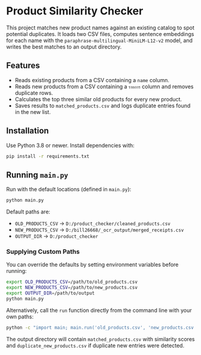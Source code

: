 # Product Similarity Checker

This project matches new product names against an existing catalog to spot potential duplicates. It loads two CSV files, computes sentence embeddings for each name with the `paraphrase-multilingual-MiniLM-L12-v2` model, and writes the best matches to an output directory.

## Features

- Reads existing products from a CSV containing a `name` column.
- Reads new products from a CSV containing a `รายการ` column and removes duplicate rows.
- Calculates the top three similar old products for every new product.
- Saves results to `matched_products.csv` and logs duplicate entries found in the new list.

## Installation

Use Python 3.8 or newer. Install dependencies with:

```bash
pip install -r requirements.txt
```

## Running `main.py`

Run with the default locations (defined in `main.py`):

```bash
python main.py
```

Default paths are:
- `OLD_PRODUCTS_CSV` → `D:/product_checker/cleaned_products.csv`
- `NEW_PRODUCTS_CSV` → `D:/bill26668/_ocr_output/merged_receipts.csv`
- `OUTPUT_DIR` → `D:/product_checker`

### Supplying Custom Paths

You can override the defaults by setting environment variables before running:

```bash
export OLD_PRODUCTS_CSV=/path/to/old_products.csv
export NEW_PRODUCTS_CSV=/path/to/new_products.csv
export OUTPUT_DIR=/path/to/output
python main.py
```

Alternatively, call the `run` function directly from the command line with your own paths:

```bash
python -c "import main; main.run('old_products.csv', 'new_products.csv', 'output_dir')"
```

The output directory will contain `matched_products.csv` with similarity scores and `duplicate_new_products.csv` if duplicate new entries were detected.
